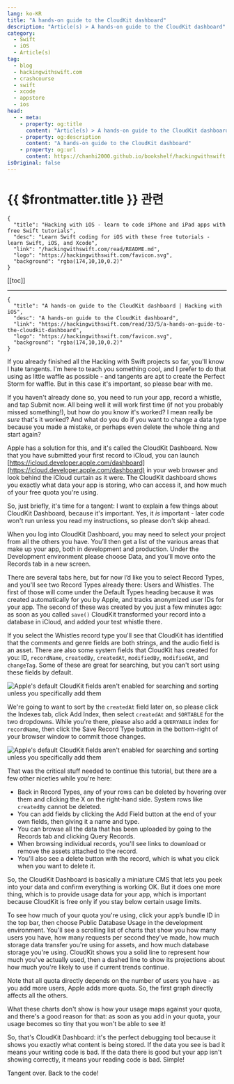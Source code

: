 ```yaml
---
lang: ko-KR
title: "A hands-on guide to the CloudKit dashboard"
description: "Article(s) > A hands-on guide to the CloudKit dashboard"
category:
  - Swift
  - iOS
  - Article(s)
tag: 
  - blog
  - hackingwithswift.com
  - crashcourse
  - swift
  - xcode
  - appstore
  - ios  
head:
  - - meta:
    - property: og:title
      content: "Article(s) > A hands-on guide to the CloudKit dashboard"
    - property: og:description
      content: "A hands-on guide to the CloudKit dashboard"
    - property: og:url
      content: https://chanhi2000.github.io/bookshelf/hackingwithswift.com/read/33/05-a-hands-on-guide-to-the-cloudkit-dashboard.html
isOriginal: false
---
```


# {{ $frontmatter.title }} 관련

```component VPCard
{
  "title": "Hacking with iOS - learn to code iPhone and iPad apps with free Swift tutorials",
  "desc": "Learn Swift coding for iOS with these free tutorials - learn Swift, iOS, and Xcode",
  "link": "/hackingwithswift.com/read/README.md",
  "logo": "https://hackingwithswift.com/favicon.svg",
  "background": "rgba(174,10,10,0.2)"
}
```

[[toc]]

---

```component VPCard
{
  "title": "A hands-on guide to the CloudKit dashboard | Hacking with iOS",
  "desc": "A hands-on guide to the CloudKit dashboard",
  "link": "https://hackingwithswift.com/read/33/5/a-hands-on-guide-to-the-cloudkit-dashboard",
  "logo": "https://hackingwithswift.com/favicon.svg",
  "background": "rgba(174,10,10,0.2)"
}
```

If you already finished all the Hacking with Swift projects so far, you'll know I hate tangents. I'm here to teach you something cool, and I prefer to do that using as little waffle as possible - and tangents are apt to create the Perfect Storm for waffle. But in this case it's important, so please bear with me.

If you haven't already done so, you need to run your app, record a whistle, and tap Submit now. All being well it will work first time (if not you probably missed something!), but how do you know it's worked? I mean really be *sure* that's it worked? And what do you do if you want to change a data type because you made a mistake, or perhaps even delete the whole thing and start again?

Apple has a solution for this, and it's called the CloudKit Dashboard. Now that you have submitted your first record to iCloud, you can launch [<FontIcon icon="fa-brands fa-apple"/>https://icloud.developer.apple.com/dashboard](https://icloud.developer.apple.com/dashboard) in your web browser and look behind the iCloud curtain as it were. The CloudKit dashboard shows you exactly what data your app is storing, who can access it, and how much of your free quota you're using.

So, just briefly, it's time for a tangent: I want to explain a few things about CloudKit Dashboard, because it's important. Yes, it *is* important - later code won't run unless you read my instructions, so please don't skip ahead.

When you log into CloudKit Dashboard, you may need to select your project from all the others you have. You’ll then get a list of the various areas that make up your app, both in development and production. Under the Development environment please choose Data, and you’ll move onto the Records tab in a new screen.

There are several tabs here, but for now I’d like you to select Record Types, and you'll see two Record Types already there: Users and Whistles. The first of those will come under the Default Types heading because it was created automatically for you by Apple, and tracks anonymized user IDs for your app. The second of these was created by you just a few minutes ago: as soon as you called `save()` CloudKit transformed your record into a database in iCloud, and added your test whistle there.

If you select the Whistles record type you'll see that CloudKit has identified that the comments and genre fields are both strings, and the audio field is an asset. There are also some system fields that CloudKit has created for you: ID, `recordName`, `createdBy`, `createdAt`, `modifiedBy`, `modifiedAt`, and `changeTag`. Some of these are great for searching, but you can't sort using these fields by default.

![Apple's default CloudKit fields aren't enabled for searching and sorting unless you specifically add them](https://hackingwithswift.com/img/books/hws/33-4@2x.png)

We're going to want to sort by the `createdAt` field later on, so please click the Indexes tab, click Add Index, then select `createdAt` and `SORTABLE` for the two dropdowns. While you're there, please also add a `QUERYABLE` index for `recordName`, then click the Save Record Type button in the bottom-right of your browser window to commit those changes.

![Apple's default CloudKit fields aren't enabled for searching and sorting unless you specifically add them](https://hackingwithswift.com/img/books/hws/33-5@2x.png)

That was the critical stuff needed to continue this tutorial, but there are a few other niceties while you're here:

- Back in Record Types, any of your rows can be deleted by hovering over them and clicking the X on the right-hand side. System rows like `createdBy` cannot be deleted.
- You can add fields by clicking the Add Field button at the end of your own fields, then giving it a name and type.
- You can browse all the data that has been uploaded by going to the Records tab and clicking Query Records.
- When browsing individual records, you'll see links to download or remove the assets attached to the record.
- You'll also see a delete button with the record, which is what you click when you want to delete it.

So, the CloudKit Dashboard is basically a miniature CMS that lets you peek into your data and confirm everything is working OK. But it does one more thing, which is to provide usage data for your app, which is important because CloudKit is free only if you stay below certain usage limits.

To see how much of your quota you're using, click your app’s bundle ID in the top bar, then choose Public Database Usage in the development environment. You'll see a scrolling list of charts that show you how many users you have, how many requests per second they've made, how much storage data transfer you're using for assets, and how much database storage you're using. CloudKit shows you a solid line to represent how much you've actually used, then a dashed line to show its projections about how much you're likely to use if current trends continue.

Note that all quota directly depends on the number of users you have - as you add more users, Apple adds more quota. So, the first graph directly affects all the others.

What these charts don't show is how your usage maps against your quota, and there's a good reason for that: as soon as you add in your quota, your usage becomes so tiny that you won't be able to see it!

So, that's CloudKit Dashboard: it's the perfect debugging tool because it shows you exactly what content is being stored. If the data you see is bad it means your writing code is bad. If the data there is good but your app isn't showing correctly, it means your reading code is bad. Simple!

Tangent over. Back to the code!

